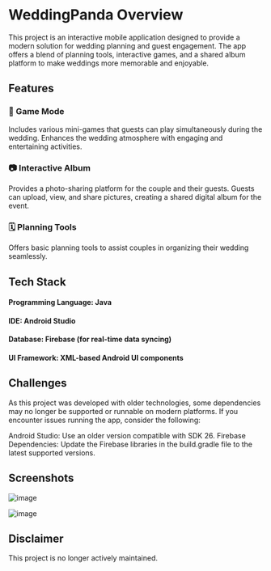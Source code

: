 # WeddingPanda Overview
This project is an interactive mobile application designed to provide a modern solution for wedding planning and guest engagement. The app offers a blend of planning tools, interactive games, and a shared album platform to make weddings more memorable and enjoyable.

## Features
### 🎉 Game Mode
Includes various mini-games that guests can play simultaneously during the wedding.
Enhances the wedding atmosphere with engaging and entertaining activities.

### 📷 Interactive Album
Provides a photo-sharing platform for the couple and their guests.
Guests can upload, view, and share pictures, creating a shared digital album for the event.

### 🗓️ Planning Tools
Offers basic planning tools to assist couples in organizing their wedding seamlessly.

## Tech Stack
#### Programming Language: Java
#### IDE: Android Studio
#### Database: Firebase (for real-time data syncing)
#### UI Framework: XML-based Android UI components

## Challenges
As this project was developed with older technologies, some dependencies may no longer be supported or runnable on modern platforms. If you encounter issues running the app, consider the following:

Android Studio: Use an older version compatible with SDK 26.
Firebase Dependencies: Update the Firebase libraries in the build.gradle file to the latest supported versions.

## Screenshots

![image](https://github.com/user-attachments/assets/f85bb557-033b-4b2d-b971-892e072c5707)

![image](https://github.com/user-attachments/assets/c7380377-19dc-4d25-829e-259e156c2fb3)

## Disclaimer
This project is no longer actively maintained.







